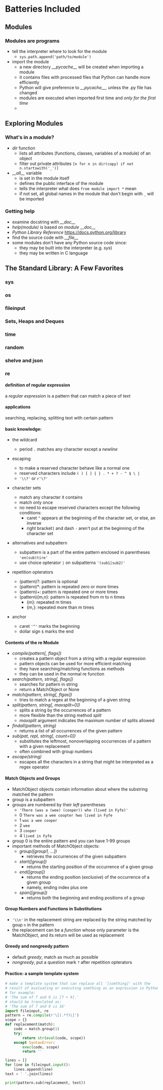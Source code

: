# Batteries Included
## Modules
### Modules are programs
- tell the interpreter where to look for the module
	- `sys.path.append('path/to/module')`
- import the module
	- a new directory *\_\_pycache\_\_* will be created when importing a module
	- it contains files with processed files that Python can handle more efficiently
	- Python will give preference to *\_\_pycache\_\_*, unless the .py file has changed
	- modules are executed when imported first time and *only for the first time*
	-

## Exploring Modules
### What's in a module?
- *dir* function
	- lists all attributes (functions, classes, variables of a module) of an object
	- filter out private attributes `[n for n in dir(copy) if not n.startswith('_')]`
- *\_\_all\_\_* variable
	- is set in the module itself
	- defines the public interface of the module
	- tells the interpreter what does `from module import *` mean
	- if not set, all global names in the module that don't begin with `_` will be imported
### Getting help
- examine docstring with *\_\_doc\_\_*
- *help(module)* is based on *module \_\_doc\_\_*
- *Python Library Reference* <https://docs.python.org/library>
- find the source code with *\_\_file\_\_*
- some modules don't have any Python source code since:
	- they may be built into the interpreter (e.g. *sys*)
	- they may be written in C language

## The Standard Library: A Few Favorites
### sys
### os
### fileinput
### Sets, Heaps and Deques
### time
### random
### shelve and json
### re
#### definition of regular expression
a *regular expression* is a pattern that can match a piece of text
#### applications
searching, replacing, splitting text with certain pattern
#### basic knowledge:
 - the wildcard
	 - period `.` matches any character except a *newline*
 - escaping
	 - to make a reserved character behave like a normal one
	 - reserved characters include `( ) [ ] { } . * + ? - ^ $ \ |`
	 - `'\\?'` or `r'\?'`
 - character sets
	 - match any character it contains
	 - match only once
	 - no need to escape reserved characters except the following conditions:
		 - caret `^` appears at the beginning of the character set, or else, an inverse
		 - right bracket`]` and dash `-` aren't put at the beginning of the character set

 - alternatives and subpattern
	 - subpattern is a part of the entire pattern enclosed in parentheses `'en(sub)tire'`
	 - use choice opterator `|` on subpatterns `'(sub1|sub2)'`
 - repetition opterators
	 - (pattern)?: pattern is optional
	 - (pattern)*: pattern is repeated zero or more times
	 - (pattern)+: pattern is repeated one or more times
	 - (pattern){m,n}: pattern is repeated from m to n times
		 - {m}: repeated m times
		 - {m,}: repeated more than m times
 - anchor
	 - caret `'^'` marks the beginning
	 - dollar sign `$` marks the end

#### Contents of the re Module
- *compile(pattern[, flags])*
	- creates a pattern object from a string with a regular expression
	- pattern objects can be used for more efficient matching
	- they have searching/matching functions as methods
	- they can be used in the normal re function
- *search(pattern, string[, flags])*
	- searches for pattern in string
	- return a MatchObject or None
- *match(pattern, string[, flgas])*
	- tries to match a regex at the beginning of a given string
- *split(pattern, string[, maxsplit=0])*
	- splits a string by the occurrences of a pattern
	- more flexible than the string method *split*
	- *maxsplit* argument indicates the maximum number of splits allowed
- *findall(pattern, string)*
	- returns a list of all occurrences of the given pattern
- *sub(pat, repl, string[, count=0])*
	- substitutes the leftmost, nonoverlapping occurrences of a pattern with a given replacement
	- often combined with group numbers
- *escape(string)*
	- escapes all the characters in a string that might be interpreted as a regex operator

#### Match Objects and Groups
- MatchObject objects contain information about where the substring matched the pattern
- group is a subpattern
- groups are numbered by their *left* parentheses
	- `'There (was a (wee) (cooper)) who (lived in Fyfe)'`
	- 0 `There was a wee coopter hwo lived in Fyfe`
	- 1 `was a wee cooper`
	- 2 `wee`
	- 3 `cooper`
	- 4 `lived in Fyfe`
- group 0 is the entire pattern and you can have 1-99 groups
- important methods of MatchObject objects:
	- *group([group1, ...])*
		- retrieves the occurrences of the given subpattern
	- *start([group])*
		- returns the starting position of the occurrence of a given group
	- *end([group])*
		- returns the ending position (*exclusive*) of the occurrence of a given group
		- namely, ending index plus one
	- *span([group])*
		- returns both the beginning and ending positions of a group
#### Group Numbers and Functions in Substitutions
- `'\\n'` in the replacement string are replaced by the string matched by goup `n` in the pattern
- the replacement can be a *function* whose only parameter is the MatchObject, and its return will be used as replacement

#### Greedy and nongreedy pattern
- default *greedy*, match as much as possible
- *nongreedy*, put a question mark `?` after repetition opterators
#### Practice: a sample template system
```python
# make a template system that can replace all '[somthing]' with the
# result of evaluating or executing somthing as an expression in Python
# for example:
# 'The sum of 7 and 9 is [7 + 9].'
# should be translated as:
# 'The sum of 7 and 9 is 16'
import fileinput, re
pattern = re.compile(r'\[(.*?)\]')
scope = {}
def replacement(match):
    code = match.group(1)
    try:
        return str(eval(code, scope))
    except SyntaxError:
        exec(code, scope)
        return ''

lines = []
for line in fileinput.input():
    lines.append(line)
text = ' '.join(lines)

print(pattern.sub(replacement, text))
```



